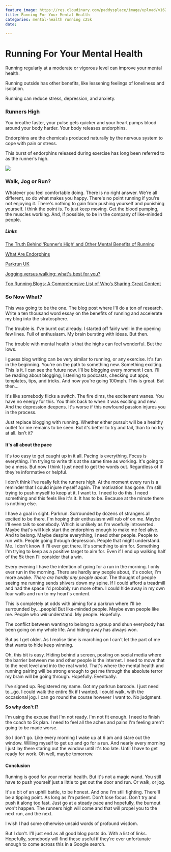 ```yaml
---
feature_image: https://res.cloudinary.com/paddysplace/image/upload/v1628437656/banners/Running_snym2y.png
title: Running For Your Mental Health
categories: mental-health running c25k
date: 

---
```

# Running For Your Mental Health

Running regularly at a moderate or vigorous level can improve your mental health.

Running outside has other benefits, like lessening feelings of loneliness and isolation.

Running can reduce stress, depression, and anxiety.

### Runners High

You breathe faster, your pulse gets quicker and your heart pumps blood around your body harder. Your body releases endorphins.

Endorphins are the chemicals produced naturally by the nervous system to cope with pain or stress.

This burst of endorphins released during exercise has long been referred to as the runner's high.

![](https://res.cloudinary.com/paddysplace/image/upload/v1628543585/blog/therapy-run_uiv073.jpg)

### Walk, Jog or Run?

Whatever you feel comfortable doing. There is no right answer. We're all different, so do what makes you happy. There's no point running if you're not enjoying it. There's nothing to gain from pushing yourself and punishing yourself. I think the point is. To just keep moving. Get the blood pumping, the muscles working. And, if possible, to be in the company of like-minded people.

##### Links

[The Truth Behind ‘Runner’s High’ and Other Mental Benefits of Running]()

[What Are Endorphins](https://science.howstuffworks.com/life/inside-the-mind/emotions/endorphins.htm)

[Parkrun UK](https://www.parkrun.org.uk/)

[Jogging versus walking: what's best for you?](https://www.saga.co.uk/magazine/health-wellbeing/exercise-fitness/jogging-vs-walking)

[Top Running Blogs: A Comprehensive List of Who’s Sharing Great Content](https://www.runtothefinish.com/top-running-blogs/)

### So Now What?

This was going to be the one. The blog post where I'll do a ton of research. Write a ten thousand word essay on the benefits of running and accelerate my blog into the stratosphere.

The trouble is. I've burnt out already. I started off fairly well in the opening few lines. Full of enthusiasm. My brain bursting with ideas. But then.

The trouble with mental health is that the highs can feel wonderful. But the lows.

I guess blog writing can be very similar to running, or any exercise. It's fun in the beginning. You're on the path to something new. Something exciting. This is it. I can see the future now. I'll be blogging every moment I can. I'll be reading about blogging, listening to podcasts, checking out apps, templates, tips, and tricks. And now you're going 100mph. This is great. But then...

It's like somebody flicks a switch. The fire dims, the excitement wanes. You have no energy for this. You think back to when it was exciting and new. And the depression deepens. It's worse if this newfound passion injures you in the process.

Just replace blogging with running. Whether either pursuit will be a healthy outlet for me remains to be seen. But it's better to try and fail, than to no try at all. Isn't it?

#### It's all about the pace

It's too easy to get caught up in it all. Pacing is everything. Focus is everything. I'm trying to write this at the same time as working. It's going to be a mess. But now I think I just need to get the words out. Regardless of if they're informative or helpful.

I don't think I've really felt the runners high. At the moment every run is a reminder that I could injure myself again. The motivation has gone. I'm still trying to push myself to keep at it. I want to. I need to do this. I need something and this feels like it's it. It has to be. Because at the minute there is nothing else.

I have a goal in sight. Parkrun. Surrounded by dozens of strangers all excited to be there. I'm hoping their enthusiasm will rub off on me. Maybe I'll even talk to somebody. Which is unlikely as I'm woefully introverted. Maybe that's will kick start the endorphins enough to make me feel alive. And to belong. Maybe despite everything, I need other people. People to run with. People going through depression. People that might understand. Me. I don't know if I'll ever get there. It's something to aim for. Something I'm trying to keep as a positive target to aim for. Even if I end up walking half of the 5k then I'll consider that a win.

Every evening I have the intention of going for a run in the morning. I only ever run in the morning. There are hardly any people about, it's cooler, I'm more awake. _There are hardly any people about_. The thought of people seeing me running sends shivers down my spine. If I could afford a treadmill and had the space I'd probably run more often. I could hide away in my own four walls and run to my heart's content.

This is completely at odds with aiming for a parkrun where I'll be surrounded by....people! But like-minded people. Maybe even people like me. People who _will_ understand. My people. Hopefully.

The conflict between wanting to belong to a group and shun everybody has been going on my whole life. And hiding away has always won.

But as I get older. As I realise time is marching on I can't let the part of me that wants to hide keep winning.

Oh, this bit is easy. Hiding behind a screen, posting on social media where the barrier between me and other people is the internet. I need to move that to the next level and into the real world. That's where the mental health and running pairing will be strong enough to get me through the absolute terror my brain will be going through. Hopefully. Eventually.

I've signed up. Registered my name. Got my parkrun barcode. I just need to...go. I could walk the entire 5k if I wanted. I could walk, with the occasional jog. I can go round the course however I want to. No judgment.

**So why don't I?**

I'm using the excuse that I'm not ready. I'm not fit enough. I need to finish the coach to 5k plan. I need to feel all the aches and pains I'm feeling aren't going to be made worse.

So I don't go. Like every morning I wake up at 6 am and stare out the window. Willing myself to get up and go for a run. And nearly every morning I just lay there staring out the window until it's too late. Until I have to get ready for work. Oh well, maybe tomorrow.

#### Conclusion

Running is good for your mental health. But it's not a magic wand. You still have to push yourself just a little to get out the door and run. Or walk, or jog.

It's a bit of an uphill battle, to be honest. And one I'm still fighting. There'll be a tipping point. As long as I'm patient. Don't lose focus. Don't try and push it along too fast. Just go at a steady pace and hopefully, the burnout won't happen. The runners high will come and that will propel you to the next run, and the next.

I wish I had some otherwise unsaid words of profound wisdom.

But I don't. I'll just end as all good blog posts do. With a list of links. Hopefully, somebody will find these useful if they're ever unfortunate enough to come across this in a Google search.
